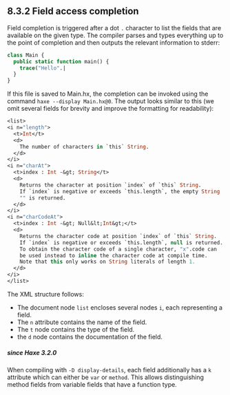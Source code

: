 ## 8.3.2 Field access completion

Field completion is triggered after a dot `.` character to list the fields that are available on the given type. The compiler parses and types everything up to the point of completion and then outputs the relevant information to stderr:

```haxe
class Main {
  public static function main() {
    trace("Hello".|
  }
}
```

If this file is saved to Main.hx, the completion can be invoked using the command `haxe --display Main.hx@0`. The output looks similar to this (we omit several fields for brevity and improve the formatting for readability):

```haxe
<list>
<i n="length">
  <t>Int</t>
  <d>
    The number of characters in `this` String.
  </d>
</i>
<i n="charAt">
  <t>index : Int -&gt; String</t>
  <d>
    Returns the character at position `index` of `this` String.
    If `index` is negative or exceeds `this.length`, the empty String
    "" is returned.
  </d>
</i>
<i n="charCodeAt">
  <t>index : Int -&gt; Null&lt;Int&gt;</t>
  <d>
    Returns the character code at position `index` of `this` String.
    If `index` is negative or exceeds `this.length`, null is returned.
    To obtain the character code of a single character, "x".code can
    be used instead to inline the character code at compile time.
    Note that this only works on String literals of length 1.
  </d>
</i>
</list>
```

The XML structure follows:

* The document node `list` encloses several nodes `i`, each representing a field.
* The `n` attribute contains the name of the field.
* The `t` node contains the type of the field.
* the `d` node contains the documentation of the field.

##### since Haxe 3.2.0

When compiling with `-D display-details`, each field additionally has a `k` attribute which can either be `var` or `method`. This allows distinguishing method fields from variable fields that have a function type.
